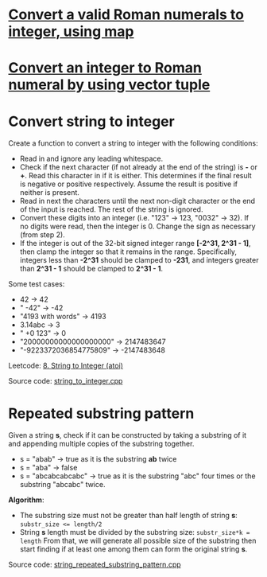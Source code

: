# [Convert a valid Roman numerals to integer, using map](https://github.com/TranPhucVinh/Cplusplus/blob/master/Data%20structure/src/map_roman_numerals_to_integer.cpp)
# [Convert an integer to Roman numeral by using vector tuple](https://github.com/TranPhucVinh/Cplusplus/blob/master/Data%20structure/src/vector_tuple_integer_to_roman_numeral.cpp)
# Convert string to integer
Create a function to convert a string to integer with the following conditions:

* Read in and ignore any leading whitespace.
* Check if the next character (if not already at the end of the string) is **-** or **+**. Read this character in if it is either. This determines if the final result is negative or positive respectively. Assume the result is positive if neither is present.
* Read in next the characters until the next non-digit character or the end of the input is reached. The rest of the string is ignored.
* Convert these digits into an integer (i.e. "123" -> 123, "0032" -> 32). If no digits were read, then the integer is 0. Change the sign as necessary (from step 2).
* If the integer is out of the 32-bit signed integer range **[-2^31, 2^31 - 1]**, then clamp the integer so that it remains in the range. Specifically, integers less than **-2^31** should be clamped to **-231**, and integers greater than **2^31 - 1** should be clamped to **2^31 - 1**.

Some test cases:
* 42 -> 42
* "   -42" -> -42
* "4193 with words" -> 4193
* 3.14abc -> 3
* "  +0 123" -> 0
* "20000000000000000000" -> 2147483647
* "-9223372036854775809" -> -2147483648

Leetcode: [8. String to Integer (atoi)](https://leetcode.com/problems/string-to-integer-atoi/description/)

Source code: [string_to_integer.cpp](https://github.com/TranPhucVinh/C/blob/master/Algorithms/src/string_to_integer.cpp)

# Repeated substring pattern

Given a string **s**, check if it can be constructed by taking a substring of it and appending multiple copies of the substring together.

* s = "abab" -> true as it is the substring **ab** twice
* s = "aba" -> false
* s = "abcabcabcabc" -> true as it is the substring "abc" four times or the substring "abcabc" twice.

**Algorithm**: 
* The substring size must not be greater than half length of string **s**: ``substr_size <= length/2``
* String **s** length must be divided by the substring size: ``substr_size*k = length``
From that, we will generate all possible size of the substring then start finding if at least one among them can form the original string **s**.

Source code: [string_repeated_substring_pattern.cpp](https://github.com/TranPhucVinh/C/blob/master/Algorithms/src/string_repeated_substring_pattern.cpp)
